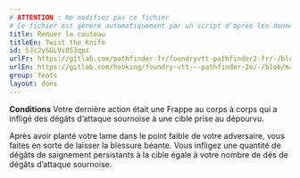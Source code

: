 ```yaml
---
# ATTENTION : Ne modifiez pas ce fichier
# Ce fichier est généré automatiquement par un script d'après les données du module Foundry VTT officiel et de sa traduction
title: Remuer le couteau
titleEn: Twist the Knife
id: 5Jc2ySGLVi053qpz
urlFr: https://gitlab.com/pathfinder-fr/foundryvtt-pathfinder2-fr/-/blob/master/data/feats/5Jc2ySGLVi053qpz.htm
urlEn: https://gitlab.com/hooking/foundry-vtt---pathfinder-2e/-/blob/master/packs/data/feats.db/twist-the-knife.json
group: feats
layout: dons
---
```

**Conditions** Votre dernière action était une Frappe au corps à corps qui a infligé des dégâts d’attaque sournoise à une cible prise au dépourvu.

Après avoir planté votre lame dans le point faible de votre adversaire, vous faites en sorte de laisser la blessure béante. Vous infligez une quantité de dégâts de saignement persistants à la cible égale à votre nombre de dés de dégâts d’attaque sournoise.


